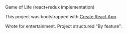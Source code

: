 
Game of Life (react+redux implementation)

This project was bootstrapped with [Create React App](https://github.com/facebookincubator/create-react-app).

Wrote for entertainment.
Project structured "By feature".
